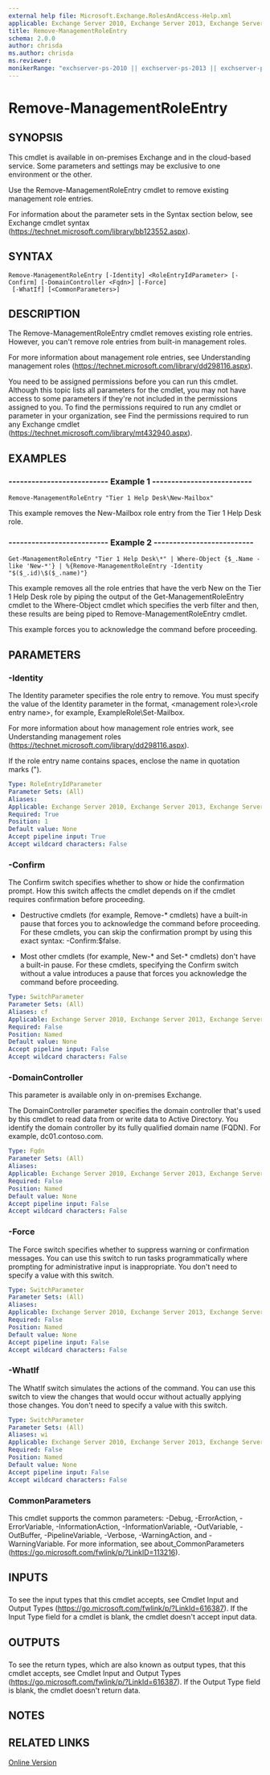```yaml
---
external help file: Microsoft.Exchange.RolesAndAccess-Help.xml
applicable: Exchange Server 2010, Exchange Server 2013, Exchange Server 2016, Exchange Server 2019, Exchange Online, Exchange Online Protection
title: Remove-ManagementRoleEntry
schema: 2.0.0
author: chrisda
ms.author: chrisda
ms.reviewer:
monikerRange: "exchserver-ps-2010 || exchserver-ps-2013 || exchserver-ps-2016 || exchserver-ps-2019 || exchonline-ps || eop-ps"
---
```


# Remove-ManagementRoleEntry

## SYNOPSIS
This cmdlet is available in on-premises Exchange and in the cloud-based service. Some parameters and settings may be exclusive to one environment or the other.

Use the Remove-ManagementRoleEntry cmdlet to remove existing management role entries.

For information about the parameter sets in the Syntax section below, see Exchange cmdlet syntax (https://technet.microsoft.com/library/bb123552.aspx).

## SYNTAX

```
Remove-ManagementRoleEntry [-Identity] <RoleEntryIdParameter> [-Confirm] [-DomainController <Fqdn>] [-Force]
 [-WhatIf] [<CommonParameters>]
```

## DESCRIPTION
The Remove-ManagementRoleEntry cmdlet removes existing role entries. However, you can't remove role entries from built-in management roles.

For more information about management role entries, see Understanding management roles (https://technet.microsoft.com/library/dd298116.aspx).

You need to be assigned permissions before you can run this cmdlet. Although this topic lists all parameters for the cmdlet, you may not have access to some parameters if they're not included in the permissions assigned to you. To find the permissions required to run any cmdlet or parameter in your organization, see Find the permissions required to run any Exchange cmdlet (https://technet.microsoft.com/library/mt432940.aspx).

## EXAMPLES

### -------------------------- Example 1 --------------------------
```
Remove-ManagementRoleEntry "Tier 1 Help Desk\New-Mailbox"
```

This example removes the New-Mailbox role entry from the Tier 1 Help Desk role.

### -------------------------- Example 2 --------------------------
```
Get-ManagementRoleEntry "Tier 1 Help Desk\*" | Where-Object {$_.Name -like 'New-*'} | %{Remove-ManagementRoleEntry -Identity "$($_.id)\$($_.name)"}
```

This example removes all the role entries that have the verb New on the Tier 1 Help Desk role by piping the output of the Get-ManagementRoleEntry cmdlet to the Where-Object cmdlet which specifies the verb filter and then, these results are being piped to Remove-ManagementRoleEntry cmdlet.

This example forces you to acknowledge the command before proceeding.

## PARAMETERS

### -Identity
The Identity parameter specifies the role entry to remove. You must specify the value of the Identity parameter in the format, \<management role\>\\\<role entry name\>, for example, ExampleRole\\Set-Mailbox.

For more information about how management role entries work, see Understanding management roles (https://technet.microsoft.com/library/dd298116.aspx).

If the role entry name contains spaces, enclose the name in quotation marks (").

```yaml
Type: RoleEntryIdParameter
Parameter Sets: (All)
Aliases:
Applicable: Exchange Server 2010, Exchange Server 2013, Exchange Server 2016, Exchange Server 2019, Exchange Online, Exchange Online Protection
Required: True
Position: 1
Default value: None
Accept pipeline input: True
Accept wildcard characters: False
```

### -Confirm
The Confirm switch specifies whether to show or hide the confirmation prompt. How this switch affects the cmdlet depends on if the cmdlet requires confirmation before proceeding.

- Destructive cmdlets (for example, Remove-\* cmdlets) have a built-in pause that forces you to acknowledge the command before proceeding. For these cmdlets, you can skip the confirmation prompt by using this exact syntax: -Confirm:$false.

- Most other cmdlets (for example, New-\* and Set-\* cmdlets) don't have a built-in pause. For these cmdlets, specifying the Confirm switch without a value introduces a pause that forces you acknowledge the command before proceeding.

```yaml
Type: SwitchParameter
Parameter Sets: (All)
Aliases: cf
Applicable: Exchange Server 2010, Exchange Server 2013, Exchange Server 2016, Exchange Server 2019, Exchange Online, Exchange Online Protection
Required: False
Position: Named
Default value: None
Accept pipeline input: False
Accept wildcard characters: False
```

### -DomainController
This parameter is available only in on-premises Exchange.

The DomainController parameter specifies the domain controller that's used by this cmdlet to read data from or write data to Active Directory. You identify the domain controller by its fully qualified domain name (FQDN). For example, dc01.contoso.com.

```yaml
Type: Fqdn
Parameter Sets: (All)
Aliases:
Applicable: Exchange Server 2010, Exchange Server 2013, Exchange Server 2016, Exchange Server 2019
Required: False
Position: Named
Default value: None
Accept pipeline input: False
Accept wildcard characters: False
```

### -Force
The Force switch specifies whether to suppress warning or confirmation messages. You can use this switch to run tasks programmatically where prompting for administrative input is inappropriate. You don't need to specify a value with this switch.

```yaml
Type: SwitchParameter
Parameter Sets: (All)
Aliases:
Applicable: Exchange Server 2010, Exchange Server 2013, Exchange Server 2016, Exchange Server 2019, Exchange Online, Exchange Online Protection
Required: False
Position: Named
Default value: None
Accept pipeline input: False
Accept wildcard characters: False
```

### -WhatIf
The WhatIf switch simulates the actions of the command. You can use this switch to view the changes that would occur without actually applying those changes. You don't need to specify a value with this switch.

```yaml
Type: SwitchParameter
Parameter Sets: (All)
Aliases: wi
Applicable: Exchange Server 2010, Exchange Server 2013, Exchange Server 2016, Exchange Server 2019, Exchange Online, Exchange Online Protection
Required: False
Position: Named
Default value: None
Accept pipeline input: False
Accept wildcard characters: False
```

### CommonParameters
This cmdlet supports the common parameters: -Debug, -ErrorAction, -ErrorVariable, -InformationAction, -InformationVariable, -OutVariable, -OutBuffer, -PipelineVariable, -Verbose, -WarningAction, and -WarningVariable. For more information, see about_CommonParameters (https://go.microsoft.com/fwlink/p/?LinkID=113216).

## INPUTS

###  
To see the input types that this cmdlet accepts, see Cmdlet Input and Output Types (https://go.microsoft.com/fwlink/p/?LinkId=616387). If the Input Type field for a cmdlet is blank, the cmdlet doesn't accept input data.

## OUTPUTS

###  
To see the return types, which are also known as output types, that this cmdlet accepts, see Cmdlet Input and Output Types (https://go.microsoft.com/fwlink/p/?LinkId=616387). If the Output Type field is blank, the cmdlet doesn't return data.

## NOTES

## RELATED LINKS

[Online Version](https://technet.microsoft.com/library/dcd62514-a541-4385-859a-c8503a33d2e5.aspx)
